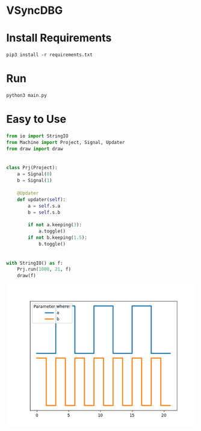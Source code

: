 # VSyncDBG

# Install Requirements

```shell
pip3 install -r requirements.txt
```

# Run

```shell
python3 main.py
```

# Easy to Use

```python
from io import StringIO
from Machine import Project, Signal, Updater
from draw import draw


class Prj(Project):
    a = Signal(0)
    b = Signal(1)

    @Updater
    def updater(self):
        a = self.s.a
        b = self.s.b

        if not a.keeping(3):
            a.toggle()
        if not b.keeping(1.5):
            b.toggle()


with StringIO() as f:
    Prj.run(1000, 21, f)
    draw(f)
```

![img.png](snaps/img.png)
